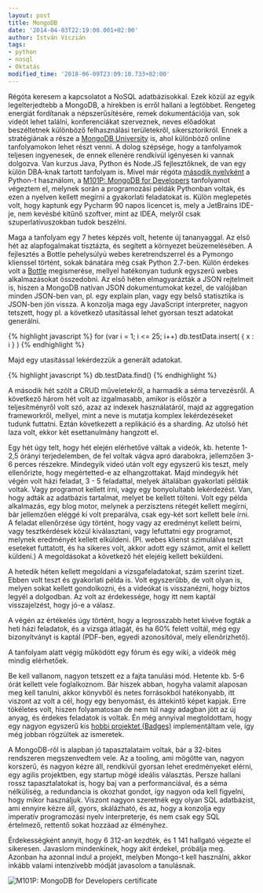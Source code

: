 ```yaml
---
layout: post
title: MongoDB
date: '2014-04-03T22:19:00.001+02:00'
author: István Viczián
tags:
- python
- nosql
- Oktatás
modified_time: '2018-06-09T23:09:10.733+02:00'
---
```


Régóta keresem a kapcsolatot a NoSQL adatbázisokkal. Ezek közül az egyik
legelterjedtebb a MongoDB, a hírekben is erről hallani a legtöbbet.
Rengeteg energiát fordítanak a népszerűsítésére, remek dokumentációja
van, sok videót lehet találni, konferenciákat szerveznek, neves
előadókat beszéltetnek különböző felhasználási területekről,
sikersztorikról. Ennek a stratégiának a része a [MongoDB
University](https://university.mongodb.com/) is, ahol különböző online
tanfolyamokon lehet részt venni. A dolog szépsége, hogy a tanfolyamok
teljesen ingyenesek, de ennek ellenére rendkívül igényesen ki vannak
dolgozva. Van kurzus Java, Python és Node.JS fejlesztőknek, de van egy
külön DBA-knak tartott tanfolyam is. Mivel már régóta [második
nyelvként](/2011/06/13/masodik-nyelv-python.html) a Python-t használom,
a [M101P: MongoDB for
Developers](https://university.mongodb.com/courses/M101P/about)
tanfolyamot végeztem el, melynek során a programozási példák Pythonban
voltak, és ezen a nyelven kellett megírni a gyakorlati feladatokat is.
Külön meglepetés volt, hogy kaptunk egy Pycharm 90 napos licencet is,
mely a JetBrains IDE-je, nem kevésbé kitűnő szoftver, mint az IDEA,
melyről csak szuperlatívuszokban tudok beszélni.

Maga a tanfolyam egy 7 hetes képzés volt, hetente új tananyaggal. Az
első hét az alapfogalmakat tisztázta, és segített a környezet
beüzemelésében. A fejlesztés a Bottle pehelysúlyú webes keretrendszerrel
és a Pymongo klienssel történt, sokak bánatára még csak Python 2.7-ben.
Külön érdekes volt a [Bottle](http://bottlepy.org/docs/dev/index.html)
megismerése, mellyel hatékonyan tudunk egyszerű webes alkalmazásokat
összedobni. Az első héten elmagyarázták a JSON rejtelmeit is, hiszen a
MongoDB natívan JSON dokumentumokat kezel, de valójában minden JSON-ben
van, pl. egy explain plan, vagy egy belső statisztika is JSON-ben jön
vissza. A konzolja maga egy JavaScript interpreter, nagyon tetszett,
hogy pl. a következő utasítással lehet gyorsan teszt adatokat generálni.

{% highlight javascript %}
for (var i = 1; i <= 25; i++) db.testData.insert( { x : i } )
{% endhighlight %}

Majd egy utasítással lekérdezzük a generált adatokat.

{% highlight javascript %}
db.testData.find()
{% endhighlight %}

A második hét szólt a CRUD műveletekről, a harmadik a séma tervezésről.
A következő három hét volt az izgalmasabb, amikor is először a
teljesítményről volt szó, azaz az indexek használatáról, majd az
aggregation frameworkről, mellyel, mint a neve is mutatja komplex
lekérdezéseket tudunk futtatni. Eztán következett a replikáció és a
sharding. Az utolsó hét laza volt, ekkor két esettanulmány hangzott el.

Egy hét úgy telt, hogy hét elején elérhetővé váltak a videók, kb.
hetente 1-2,5 órányi terjedelemben, de fel voltak vágva apró darabokra,
jellemzően 3-6 perces részekre. Mindegyik videó után volt egy egyszerű
kis teszt, mely ellenőrizte, hogy megértetted-e az elhangzottakat. Majd
mindegyik hét végén volt házi feladat, 3 - 5 feladattal, melyek
általában gyakorlati példák voltak. Vagy programot kellett írni, vagy
egy bonyolultabb lekérdezést. Van, hogy adták az adatbázis tartalmat,
melyet be kellett tölteni. Volt egy példa alkalmazás, egy blog motor,
melynek a perzisztens rétegét kellett megírni, bár jellemzően eléggé ki
volt preparálva, csak egy-két sort kellett bele írni. A feladat
ellenőrzése úgy történt, hogy vagy az eredményt kellett beírni, vagy
tesztkérdések közül kiválasztani, vagy lefuttatni egy programot, melynek
eredményét kellett elküldeni. (Pl. webes klienst szimulálva teszt
eseteket futtatott, és ha sikeres volt, akkor adott egy számot, amit el
kellett küldeni.) A megoldásokat a következő hét elejéig kellett
beküldeni.

A hetedik héten kellett megoldani a vizsgafeladatokat, szám szerint
tízet. Ebben volt teszt és gyakorlati példa is. Volt egyszerűbb, de volt
olyan is, melyen sokat kellett gondolkozni, és a videókat is
visszanézni, hogy biztos legyél a dolgodban. Az volt az érdekessége,
hogy itt nem kaptál visszajelzést, hogy jó-e a válasz.

A végén az értékelés úgy történt, hogy a legrosszabb hetet kivéve fogták
a heti házi feladatok, és a vizsga átlagát, és ha 60% felett voltál, még
egy bizonyítványt is kaptál (PDF-ben, egyedi azonosítóval, mely
ellenőrizhető).

A tanfolyam alatt végig működött egy fórum és egy wiki, a videók még
mindig elérhetőek.

Be kell vallanom, nagyon tetszett ez a fajta tanulási mód. Hetente kb.
5-6 órát kellett vele foglalkoznom. Bár hiszek abban, hogyha valamit
alaposan meg kell tanulni, akkor könyvből és netes forrásokból
hatékonyabb, itt viszont az volt a cél, hogy egy benyomást, és áttekintő
képet kapjak. Erre tökéletes volt, hiszen folyamatosan de nem túl nagy
adagban jött az új anyag, és érdekes feladatok is voltak. Én még
annyival megtoldottam, hogy egy nagyon egyszerű kis [hobbi projektet
(Badges)](/2014/03/09/openbadges.html) implementáltam
vele, így még jobban rögzültek az ismeretek.

A MongoDB-ről is alapban jó tapasztalataim voltak, bár a 32-bites
rendszeren megszenvedtem vele. Az a tooling, ami mögötte van, nagyon
korszerű, és nagyon kézre áll, rendkívül gyorsan lehet eredményeket
elérni, egy agilis projektben, egy startup mögé ideális választás.
Persze hallani rossz tapasztalatokat is, hogy baj van a performanciával,
és a séma nélküliség, a redundancia is okozhat gondot, így nagyon oda
kell figyelni, hogy mikor használjuk. Viszont nagyon szeretnék egy olyan
SQL adatbázist, ami ennyire kézre áll, gyors, skálázható, és az, hogy a
konzolja egy imperatív programozási nyelv interpreterje, és nem csak egy
SQL értelmező, rettentő sokat hozzáad az élményhez.

Érdekességként annyit, hogy 6 312-an kezdték, és 1 141 hallgató végezte
el sikeresen. Javaslom mindenkinek, hogy akit érdekel, próbálja meg.
Azonban ha azonnal indul a projekt, melyben Mongo-t kell használni,
akkor inkább valami intenzívebb módját javasolom a tanulásnak.

![M101P: MongoDB for Developers
certificate](/artifacts/posts/2014-04-03-mongodb/mongo_cert.png)
